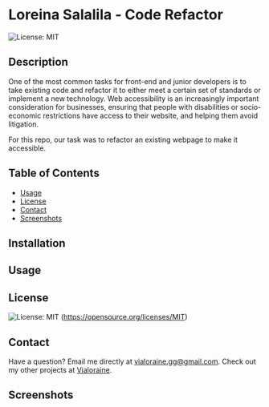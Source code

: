   # Loreina Salalila - Code Refactor
  ![License: MIT](https://img.shields.io/badge/License-MIT-yellow.svg)
  ## Description
  One of the most common tasks for front-end and junior developers is to take existing code and refactor it to either meet a certain set of standards or implement a new technology. Web accessibility is an increasingly important consideration for businesses, ensuring that people with disabilities or socio-economic restrictions have access to their website, and helping them avoid litigation.

  For this repo, our task was to refactor an existing webpage to make it accessible.
  ## Table of Contents
  * [Usage](#usage)
  * [License](#license)
  * [Contact](#contact)
  * [Screenshots](#screenshots)
  ## Installation
  ## Usage
  ## License
  ![License: MIT](https://img.shields.io/badge/License-MIT-yellow.svg)
  (https://opensource.org/licenses/MIT)
  ## Contact
  Have a question? Email me directly at vialoraine.gg@gmail.com.
  Check out my other projects at [Vialoraine](https://github.com/Vialoraine).
  ## Screenshots
